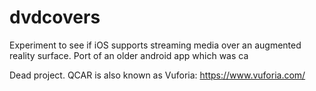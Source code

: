 # dvdcovers
Experiment to see if iOS supports streaming media over an augmented reality surface. Port of an older android app which was ca

Dead project. QCAR is also known as Vuforia: https://www.vuforia.com/
